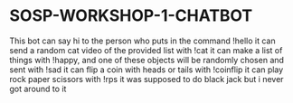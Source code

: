 # SOSP-WORKSHOP-1-CHATBOT
This bot can say hi to the person who puts in the command !hello
it can send a random cat video of the provided list with !cat
it can make a list of things with !happy, and one of these objects will be randomly chosen and 
sent with !sad
it can flip a coin with heads or tails with !coinflip
it can play rock paper scissors with !rps
it was supposed to do black jack but i never got around to it
